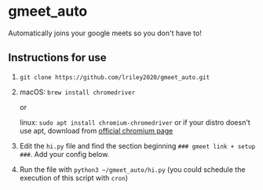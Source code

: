 # gmeet_auto
Automatically joins your google meets so you don't have to!

## Instructions for use

1. `git clone https://github.com/lriley2020/gmeet_auto.git`

2. macOS: `brew install chromedriver`

   or

   linux: `sudo apt install chromium-chromedriver` or if your distro doesn't use apt, download from [official chromium page](https://chromedriver.chromium.org/downloads)

3. Edit the `hi.py` file and find the section beginning `### gmeet link + setup ###`. Add your config below.

4. Run the file with `python3 ~/gmeet_auto/hi.py` (you could schedule the execution of this script with `cron`)

